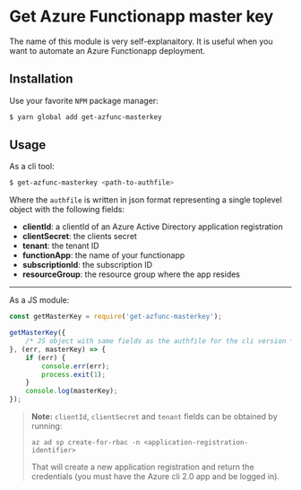 # Get Azure Functionapp master key

The name of this module is very self-explanaitory. It is useful when you want to automate an Azure Functionapp deployment.

## Installation

Use your favorite `NPM` package manager:

```sh
$ yarn global add get-azfunc-masterkey
```

## Usage

As a cli tool:

```sh
$ get-azfunc-masterkey <path-to-authfile>
```

Where the `authfile` is written in json format representing a single toplevel object with the following fields:

- **clientId**: a clientId of an Azure Active Directory application registration
- **clientSecret**: the clients secret
- **tenant**: the tenant ID
- **functionApp**: the name of your functionapp
- **subscriptionId**: the subscription ID
- **resourceGroup**: the resource group where the app resides

---

As a JS module:

```javascript
const getMasterKey = require('get-azfunc-masterkey');

getMasterKey({
    /* JS object with same fields as the authfile for the cli version */
}, (err, masterKey) => {
    if (err) {
        console.err(err);
        process.exit(1);
    }
    console.log(masterKey);
});
```

> **Note:** `clientId`, `clientSecret` and `tenant` fields can be obtained by running:
>
> `az ad sp create-for-rbac -n <application-registration-identifier>`
>
> That will create a new application registration and return the credentials (you must have the Azure cli 2.0 app and be logged in).
